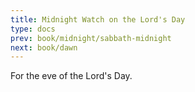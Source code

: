```yaml
---
title: Midnight Watch on the Lord's Day
type: docs
prev: book/midnight/sabbath-midnight
next: book/dawn
---
```


For the eve of the Lord's Day.